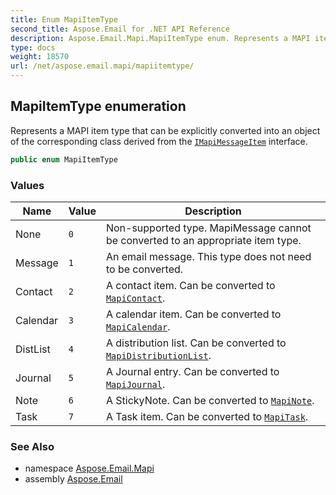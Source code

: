```yaml
---
title: Enum MapiItemType
second_title: Aspose.Email for .NET API Reference
description: Aspose.Email.Mapi.MapiItemType enum. Represents a MAPI item type that can be explicitly converted into an object of the corresponding class derived from the IMapiMessageItem interface
type: docs
weight: 18570
url: /net/aspose.email.mapi/mapiitemtype/
---
```

## MapiItemType enumeration

Represents a MAPI item type that can be explicitly converted into an object of the corresponding class derived from the [`IMapiMessageItem`](../imapimessageitem/) interface.

```csharp
public enum MapiItemType
```

### Values

| Name | Value | Description |
| --- | --- | --- |
| None | `0` | Non-supported type. MapiMessage cannot be converted to an appropriate item type. |
| Message | `1` | An email message. This type does not need to be converted. |
| Contact | `2` | A contact item. Can be converted to [`MapiContact`](../mapicontact/). |
| Calendar | `3` | A calendar item. Can be converted to [`MapiCalendar`](../mapicalendar/). |
| DistList | `4` | A distribution list. Can be converted to [`MapiDistributionList`](../mapidistributionlist/). |
| Journal | `5` | A Journal entry. Can be converted to [`MapiJournal`](../mapijournal/). |
| Note | `6` | A StickyNote. Can be converted to [`MapiNote`](../mapinote/). |
| Task | `7` | A Task item. Can be converted to [`MapiTask`](../mapitask/). |

### See Also

* namespace [Aspose.Email.Mapi](../../aspose.email.mapi/)
* assembly [Aspose.Email](../../)


